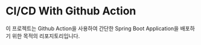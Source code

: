 # CI/CD With Github Action

이 프로젝트는 Github Action을 사용하여 간단한 Spring Boot Application을 배포하기 위한 목적의 리포지토리입니다.
